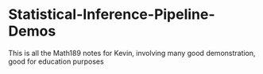 # Statistical-Inference-Pipeline-Demos
 This is all the Math189 notes for Kevin, involving many good demonstration, good for education purposes
